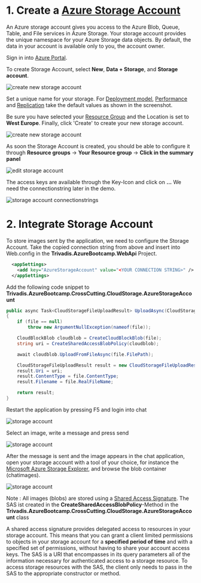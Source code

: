 
# 1. Create a [Azure Storage Account](https://azure.microsoft.com/en-us/documentation/articles/storage-introduction/)

An Azure storage account gives you access to the Azure Blob, Queue, Table, and File services in Azure Storage.
Your storage account provides the unique namespace for your Azure Storage data objects. 
By default, the data in your account is available only to you, the account owner.

Sign in into [Azure Portal](https://portal.azure.com/).

To create Storage Account, select **New**, **Data + Storage**, and **Storage account**.

![create new storage account](./images/01-storageaccount-01.png)

Set a unique name for your storage. For [Deployment model](https://azure.microsoft.com/en-us/documentation/articles/resource-manager-deployment-model/), [Performance](https://azure.microsoft.com/en-us/documentation/articles/storage-introduction/#introducing-the-azure-storage-services) 
and [Replication](https://azure.microsoft.com/en-us/documentation/articles/storage-redundancy/) take the default values as shown in the screenshot.

Be sure you have selected your [Resource Group](https://azure.microsoft.com/en-us/documentation/articles/resource-group-overview/#resource-groups) and the Location is set to **West Europe**.
Finally, click 'Create' to create your new storage account.

![create new storage account](./images/01-storageaccount-02.png)

As soon the Storage Account is created, you should be able to configure it through **Resource groups** -> **Your Resource group** -> **Click in the summary panel** 

![edit storage account](./images/01-storageaccount-03.png)

The access keys are available through the Key-Icon and click on **...**
We need the connectionstring later in the demo. 

![storage account connectionstrings](./images/01-storageaccount-04.png)


# 2. Integrate Storage Account

To store images sent by the application, we need to configure the Storage Account.
Take the copied connection string from above and insert into Web.config in the **Trivadis.AzureBootcamp.WebApi** Project.

```xml
  <appSettings>
    <add key="AzureStorageAccount" value="<YOUR CONNECTION STRING>" />
  </appSettings>
```

Add the following code snippet to **Trivadis.AzureBootcamp.CrossCutting.CloudStorage.AzureStorageAccount**

```csharp
public async Task<CloudStorageFileUploadResult> UploadAsync(CloudStorageFileUpload file)
{
    if (file == null)
        throw new ArgumentNullException(nameof(file));

    CloudBlockBlob cloudblob = CreateCloudBlockBlob(file);
    string uri = CreateSharedAccessBlobPolicy(cloudblob);

    await cloudblob.UploadFromFileAsync(file.FilePath);

    CloudStorageFileUploadResult result = new CloudStorageFileUploadResult();
    result.Uri = uri;
    result.ContentType = file.ContentType;
    result.Filename = file.RealFileName;

    return result;
}
```

Restart the application by pressing F5 and login into chat

![storage account](./images/02-integration-01.png)

Select an image, write a message and press send 

![storage account](./images/02-integration-02.png)

After the message is sent and the image appears in the chat application, open your storage account with a tool of your choice, 
for instance the [Microsoft Azure Storage Explorer](http://storageexplorer.com/), and browse the blob container (chatimages). 

![storage account](./images/02-integration-03.png)

Note : All images (blobs) are stored using a [Shared Access Signature](https://azure.microsoft.com/en-us/documentation/articles/storage-dotnet-shared-access-signature-part-1/). The SAS ist created in the **CreateSharedAccessBlobPolicy**-Method in the **Trivadis.AzureBootcamp.CrossCutting.CloudStorage.AzureStorageAccount** class

A shared access signature provides delegated access to resources in your storage account. 
This means that you can grant a client limited permissions to objects in your storage account 
for a **specified period of time** and with a specified set of permissions, without having to share your account access keys. The SAS is a URI that encompasses in its query parameters all of the information necessary for authenticated access to a storage resource. 
To access storage resources with the SAS, the client only needs to pass in the SAS to the appropriate constructor or method.




